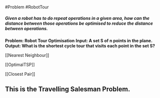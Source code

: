 #Problem 
#RobotTour
##### Given a robot has to do repeat operations in a given area, how can the distance between those operations be optimised to reduce the distance between operations. 

**Problem: Robot Tour Optimisation**
**Input: A set S of n points in the plane.**
**Output: What is the shortest cycle tour that visits each point in the set S?**

[[Nearest Neighbour]]

[[OptimalTSP]]

[[Closest Pair]]

## This is the Travelling Salesman Problem.
